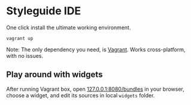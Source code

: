 # Styleguide IDE

One click install the ultimate working environment.

```
vagrant up
```

Note: The only dependency you need, is [Vagrant](https://www.vagrantup.com/). Works cross-platform, with no issues.

## Play around with widgets

After running Vagrant box, open [127.0.0.1:8080/bundles](http://127.0.0.1:8080/bundles) in your browser, choose a widget, and edit its sources in local `widgets` folder.